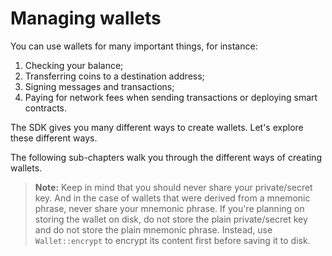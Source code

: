 # Managing wallets

You can use wallets for many important things, for instance:

1. Checking your balance;
2. Transferring coins to a destination address;
3. Signing messages and transactions;
4. Paying for network fees when sending transactions or deploying smart contracts.

The SDK gives you many different ways to create wallets. Let's explore these different ways.

The following sub-chapters walk you through the different ways of creating wallets.

> **Note:** Keep in mind that you should never share your private/secret key. And in the case of wallets that were derived from a mnemonic phrase, never share your mnemonic phrase. If you're planning on storing the wallet on disk, do not store the plain private/secret key and do not store the plain mnemonic phrase. Instead, use `Wallet::encrypt` to encrypt its content first before saving it to disk.
